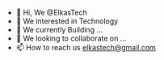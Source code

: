- 👋 Hi, We @ElkasTech
- 👀 We interested in Technology 
- 🌱 We currently Building ...
- 💞️ We looking to collaborate on ...
- 📫 How to reach us  elkastech@gmail.com

<!---
ElkasTech/ElkasTech is a ✨ special ✨ repository because its `README.md` (this file) appears on your GitHub profile.
You can click the Preview link to take a look at your changes.
--->
